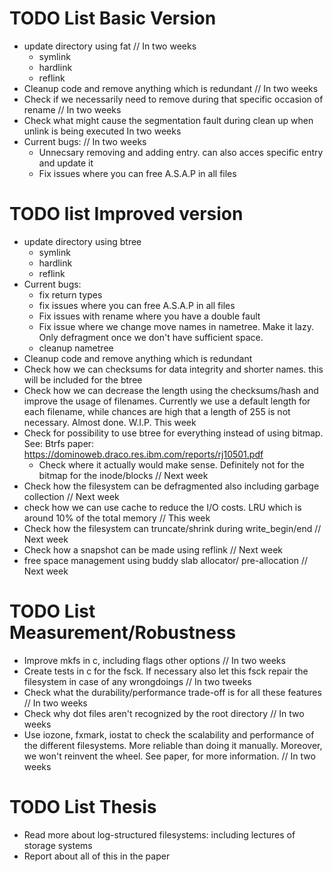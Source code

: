 # TODO List Basic Version
- update directory using fat // In two weeks
  - symlink
  - hardlink
  - reflink
- Cleanup code and remove anything which is redundant // In two weeks
- Check if we necessarily need to remove during that specific occasion of rename // In two weeks
- Check what might cause the segmentation fault during clean up when unlink is being executed In two weeks
- Current bugs: // In two weeks
  - Unnecsary removing and adding entry. can also acces specific entry and update it
  - Fix issues where you can free A.S.A.P in all files

# TODO list Improved version
- update directory using btree
  - symlink
  - hardlink
  - reflink
- Current bugs:
  - fix return types
  - fix issues where you can free A.S.A.P in all files
  - Fix issues with rename where you have a double fault
  - Fix issue where we change move names in nametree. Make it lazy. Only defragment once we don't have sufficient space.
  - cleanup nametree
- Cleanup code and remove anything which is redundant
- Check how we can checksums for data integrity and shorter names. this will be included for the btree
- Check how we can decrease the length using the checksums/hash and improve the usage of filenames.
  Currently we use a default length for each filename, while chances are high that a length of 255 is not necessary. Almost done. W.I.P. This week
- Check for possibility to use btree for everything instead of using bitmap. See: Btrfs paper: https://dominoweb.draco.res.ibm.com/reports/rj10501.pdf
  - Check where it actually would make sense. Definitely not for the bitmap for the inode/blocks // Next week
- Check how the filesystem can be defragmented also including garbage collection // Next week
- check how we can use cache to reduce the I/O costs. LRU which is around 10% of the total memory // This week
- Check how the filesystem can truncate/shrink during write_begin/end // Next week
- Check how a snapshot can be made using reflink // Next week
- free space management using buddy slab allocator/ pre-allocation // Next week

# TODO List Measurement/Robustness
- Improve mkfs in c, including flags other options // In two weeks
- Create tests in c for the fsck. If necessary also let this fsck repair the filesystem in case of any wrongdoings // In two tweeks
- Check what the durability/performance trade-off is for all these features // In two weeks
- Check why dot files aren't recognized by the root directory // In two weeks
- Use iozone, fxmark, iostat to check the scalability and performance of the different filesystems. More reliable than doing it manually. Moreover, we won't reinvent the wheel. See paper, for more information. // In two weeks


# TODO List Thesis
- Read more about log-structured filesystems: including lectures of storage systems
- Report about all of this in the paper